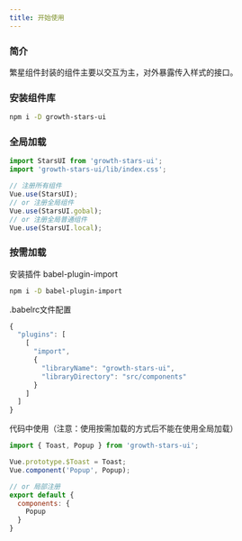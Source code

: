```yaml
---
title: 开始使用
---
```


### 简介
繁星组件封装的组件主要以交互为主，对外暴露传入样式的接口。

### 安装组件库
``` bash
npm i -D growth-stars-ui
```

### 全局加载
``` js
import StarsUI from 'growth-stars-ui';
import 'growth-stars-ui/lib/index.css';

// 注册所有组件
Vue.use(StarsUI);
// or 注册全局组件
Vue.use(StarsUI.gobal);
// or 注册全局普通组件
Vue.use(StarsUI.local);
```

### 按需加载
安装插件 babel-plugin-import
``` bash
npm i -D babel-plugin-import
```

.babelrc文件配置
``` js
{
  "plugins": [
    [
      "import",
      {
        "libraryName": "growth-stars-ui",
        "libraryDirectory": "src/components"
      }
    ]
  ]
}

```

代码中使用（注意：使用按需加载的方式后不能在使用全局加载）
``` js
import { Toast, Popup } from 'growth-stars-ui';

Vue.prototype.$Toast = Toast;
Vue.component('Popup', Popup);

// or 局部注册
export default {
  components: {
    Popup
  }
}
```
